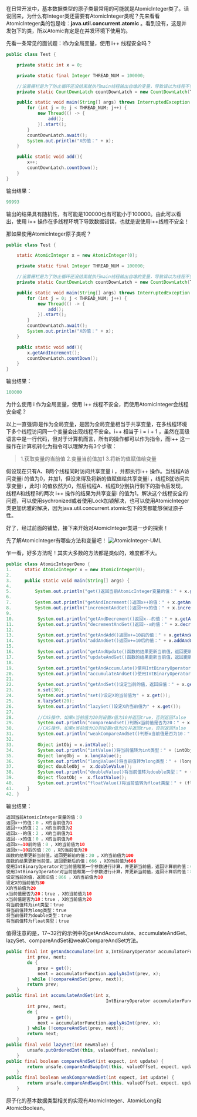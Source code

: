 在日常开发中，基本数据类型的原子类最常用的可能就是AtomicInteger类了。话说回来，为什么有Integer类还需要有AtomicInteger类呢？先来看看AtomicInteger类的包是啥：**java.util.concurrent.atomic** 。看到没有，这是并发包下的类，所以Atomic肯定是在并发环境下使用的。

先看一条常见的面试题：i作为全局变量，使用 i++ 线程安全吗？

```java
public class Test {

    private static int x = 0;

    private static final Integer THREAD_NUM = 100000;

    //设置栅栏是为了防止循环还没结束就执行main线程输出自增的变量，导致误以为线程不安全
    private static CountDownLatch countDownLatch = new CountDownLatch(THREAD_NUM);

    public static void main(String[] args) throws InterruptedException {
        for (int j = 0; j < THREAD_NUM; j++) {
            new Thread(() -> {
                add();
            }).start();
        }
        countDownLatch.await();
        System.out.println("X的值：" + x);
    }

    public static void add(){
        x++;
        countDownLatch.countDown();
    }
}
```
输出结果：
```java
99993
```

输出的结果具有随机性，有可能是100000也有可能小于100000。由此可以看出，使用 i++ 操作在多线程环境下导致数据错误，也就是说使用i++线程不安全！

那如果使用AtomicInteger原子类呢？
```java
public class Test {

    static AtomicInteger x = new AtomicInteger(0);

    private static final Integer THREAD_NUM = 100000;

    //设置栅栏是为了防止循环还没结束就执行main线程输出自增的变量，导致误以为线程不安全
    private static CountDownLatch countDownLatch = new CountDownLatch(THREAD_NUM);

    public static void main(String[] args) throws InterruptedException {
        for (int j = 0; j < THREAD_NUM; j++) {
            new Thread(() -> {
                add();
            }).start();
        }
        countDownLatch.await();
        System.out.println("X的值：" + x);
    }

    public static void add(){
        x.getAndIncrement();
        countDownLatch.countDown();
    }
}
```
输出结果：
```java
100000
```

为什么使用 i 作为全局变量，使用 i++ 线程不安全，而使用AtomicInteger会线程安全呢？

以上一直强调i是作为全局变量，是因为全局变量相当于共享变量，在多线程环境下多个线程访问同一个变量会出现线程不安全。i++ 相当于 i = i + 1 ，虽然在高级语言中是一行代码，但对于计算机而言，所有的操作都可以作为指令，而i++ 这一操作在计算机转化为指令可以理解为有3个步骤：
>1.获取变量的当前值
2.变量当前值加1
3.将新的值赋值给变量

假设现在只有A、B两个线程同时访问共享变量 i ，并都执行i++ 操作。当线程A访问变量i 的值为0，并加1，但没来得及将新的值赋值给共享变量i ，线程B就访问共享变量i ，此时i 的值依然为0，然后线程A、线程B分别执行剩下的指令后发现，线程A和线程B的两次 i++ 操作的结果为共享变量i 的值为1。解决这个线程安全的问题，可以使用sychronized或者使用Lock加锁解决，也可以使用AtomicInteger类更加优雅的解决，因为java.util.concurrent.atomic包下的类都能够保证原子性。

好了，经过前面的铺垫，接下来开始对AtomicInteger类进一步的探索！

先了解AtomicInteger有哪些方法和变量吧！
![AtomicInteger-UML](https://raw.githubusercontent.com/MuggleLee/PicGo/master/Atomic/AtomicInteger/AtomicInteger-UML.jpg)

乍一看，好多方法呢！其实大多数的方法都是类似的，难度都不大。
```java
public class AtomicIntegerDemo {
1.     static AtomicInteger x = new AtomicInteger(0);
2. 
3.     public static void main(String[] args) {
4. 
5.         System.out.println("get()返回当前AtomicInteger变量的值：" + x.get());
6. 
7.         System.out.println("getAndIncrement()返回x++的值：" + x.getAndIncrement() + " ，X的当前值为" + x.get());
8.         System.out.println("incrementAndGet()返回++x的值：" + x.incrementAndGet() + " ，X的当前值为" + x.get());
9. 
10.         System.out.println("getAndDecrement()返回x--的值：" + x.getAndDecrement() + " ，X的当前值为" + x.get());
11.         System.out.println("decrementAndGet()返回--x的值：" + x.decrementAndGet() + " ，X的当前值为" + x.get());
12. 
13.         System.out.println("getAndAdd()返回x+=10前的值：" + x.getAndAdd(10) + " ，X的当前值为" + x.get());
14.         System.out.println("addAndGet()返回x+=10后的值：" + x.addAndGet(10) + " ，X的当前值为" + x.get());
15. 
16.         System.out.println("getAndUpdate()函数的结果更新当前值，返回更新前的值：" + x.getAndUpdate(t -> 100) + " ，X的当前值为" + x.get());
17.         System.out.println("updateAndGet()函数的结果更新当前值，返回更新后的值：" + x.updateAndGet(t -> 666) + " ，X的当前值为" + x.get());
18. 
19.         System.out.println("getAndAccumulate()使用IntBinaryOperator对当前值和第一个参数进行计算，并更新当前值，返回计算前的值：" + x.getAndAccumulate(100, (s1, s2) -> s1 + s2) + " ，X的当前值为" + x.get());
20.         System.out.println("accumulateAndGet()使用IntBinaryOperator对当前值和第一个参数进行计算，并更新当前值，返回计算后的值：" + x.accumulateAndGet(100, (s1, s2) -> s1 + s2) + " ，X的当前值为" + x.get());
21. 
22.         System.out.println("getAndSet()设定当前的值，返回旧值：" + x.getAndSet(10) + " ，X的当前值为" + x.get());
23.         x.set(30);
24.         System.out.println("set()设定X的当前值为" + x.get());
25.         x.lazySet(20);
26.         System.out.println("lazySet()设定X的当前值为" + x.get());
27. 
28.         //CAS操作，如果x当前值为20则设置x值为10并返回true，否则返回false
29.         System.out.println("compareAndSet()判断x当前值是否为20：" + x.compareAndSet(20, 10) + " ，X的当前值为" + x.get());
30.         //CAS操作，如果x当前值为10则设置x值为20并返回true，否则返回false
31.         System.out.println("weakCompareAndSet()判断x当前值是否为10：" + x.weakCompareAndSet(10, 20) + " ，X的当前值为" + x.get());
32. 
33.         Object intObj = x.intValue();
34.         System.out.println("intValue()将当前值转为int类型：" + (intObj instanceof Integer));
35.         Object longObj =  x.longValue();
36.         System.out.println("longValue()将当前值转为long类型：" + (longObj instanceof Long));
37.         Object doubleObj =  x.doubleValue();
38.         System.out.println("doubleValue()将当前值转为double类型：" + (doubleObj instanceof Double));
39.         Object floatObj =  x.floatValue();
40.         System.out.println("floatValue()将当前值转为float类型：" + (floatObj instanceof Float));
41.     }
42. }
```
输出结果：
```java
返回当前AtomicInteger变量的值：0
返回x++的值：0 ，X的当前值为1
返回++x的值：2 ，X的当前值为2
返回x--的值：2 ，X的当前值为1
返回--x的值：0 ，X的当前值为0
返回x+=10前的值：0 ，X的当前值为10
返回x+=10后的值：20 ，X的当前值为20
函数的结果更新当前值，返回更新前的值：20 ，X的当前值为100
函数的结果更新当前值，返回更新后的值：666 ，X的当前值为666
使用IntBinaryOperator对当前值和第一个参数进行计算，并更新当前值，返回计算前的值：666 ，X的当前值为766
使用IntBinaryOperator对当前值和第一个参数进行计算，并更新当前值，返回计算后的值：866 ，X的当前值为866
设定当前的值，返回旧值：866 ，X的当前值为10
设定X的当前值为30
X的当前值为20
x当前值是否为20：true ，X的当前值为10
x当前值是否为10：true ，X的当前值为20
将当前值转为int类型：true
将当前值转为long类型：true
将当前值转为double类型：true
将当前值转为float类型：true
```


值得注意的是，17~32行的示例中的getAndAccumulate、accumulateAndGet、lazySet、compareAndSet和weakCompareAndSet方法。
```java
public final int getAndAccumulate(int x,IntBinaryOperator accumulatorFunction) {
        int prev, next;
        do {
            prev = get();
            next = accumulatorFunction.applyAsInt(prev, x);
        } while (!compareAndSet(prev, next));
        return prev;
    }
public final int accumulateAndGet(int x,
                                      IntBinaryOperator accumulatorFunction) {
        int prev, next;
        do {
            prev = get();
            next = accumulatorFunction.applyAsInt(prev, x);
        } while (!compareAndSet(prev, next));
        return next;
    }
public final void lazySet(int newValue) {
        unsafe.putOrderedInt(this, valueOffset, newValue);
    }
public final boolean compareAndSet(int expect, int update) {
        return unsafe.compareAndSwapInt(this, valueOffset, expect, update);
    }
public final boolean weakCompareAndSet(int expect, int update) {
        return unsafe.compareAndSwapInt(this, valueOffset, expect, update);
    }
```



原子化的基本数据类型相关的实现有AtomicInteger、AtomicLong和AtomicBoolean。
